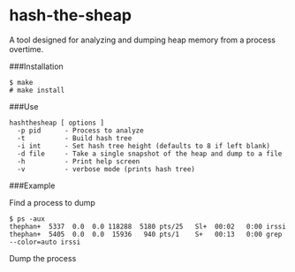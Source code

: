 # hash-the-sheap
A tool designed for analyzing and dumping heap memory from a process overtime.

###Installation
```
$ make
# make install
```
###Use
```
hashthesheap [ options ]
  -p pid      - Process to analyze
  -t          - Build hash tree
  -i int      - Set hash tree height (defaults to 8 if left blank)
  -d file     - Take a single snapshot of the heap and dump to a file
  -h          - Print help screen
  -v          - verbose mode (prints hash tree)
```
###Example

Find a process to dump
```
$ ps -aux
thephan+  5337  0.0  0.0 118288  5180 pts/25   Sl+  00:02   0:00 irssi
thephan+  5405  0.0  0.0  15936   940 pts/1    S+   00:13   0:00 grep --color=auto irssi

```

Dump the process

